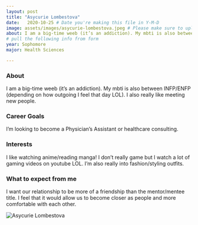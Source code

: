 ```yaml
---
layout: post
title: "Asycurie Lombestova"
date:   2020-10-25 # Date you're making this file in Y-M-D
image: assets/images/asycurie-lombestova.jpeg # Please make sure to upload image in /assets/images/fname-lastname.ext format 
about: I am a big-time weeb (it’s an addiction). My mbti is also between INFP/ENFP (depending on how outgoing I feel that day LOL). I also really like meeting new people. # "Briefly describe yourself"
# pull the following info from form
year: Sophomore
major: Health Sciences

---
```


### About

I am a big-time weeb (it’s an addiction). My mbti is also between INFP/ENFP (depending on how outgoing I feel that day LOL). I also really like meeting new people.

### Career Goals

I’m looking to become a Physician’s Assistant or healthcare consulting.

### Interests

I like watching anime/reading manga! I don’t really game but I watch a lot of gaming videos on youtube LOL. I’m also really into fashion/styling outfits.

### What to expect from me

I want our relationship to be more of a friendship than the mentor/mentee title. I feel that it would allow us to become closer as people and more comfortable with each other.

<div class="text-center my-5">
    <img src="{{ "assets/images/asycurie-lombestova.jpeg" | absolute_url }}" alt="Asycurie Lombestova" class="rounded post-img" />
</div>